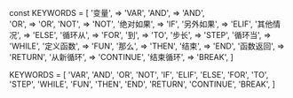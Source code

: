 const KEYWORDS = [
  '变量',		=> 		'VAR',
  'AND',		=>		'AND',	
  'OR',		=>		'OR',
  'NOT',		=> 		'NOT',
  '绝对如果',		=>		'IF',
  '另外如果',		=> 		'ELIF',
  '其他情况',		=>		'ELSE',
  '循环从',		=> 		'FOR',
  '到',		=>		'TO',
  '步长',		=>		'STEP',
  '循环当',		=>		'WHILE',
  '定义函数',		=>		'FUN',
  '那么',		=>		'THEN',
  '结束',		=> 		'END',
  '函数返回',		=>		'RETURN',
  '从新循环',		=>		'CONTINUE',
  '结束循环',		=>		'BREAK',
]


KEYWORDS = [
  'VAR',
  'AND',
  'OR',
  'NOT',
  'IF',
  'ELIF',
  'ELSE',
  'FOR',
  'TO',
  'STEP',
  'WHILE',
  'FUN',
  'THEN',
  'END',
  'RETURN',
  'CONTINUE',
  'BREAK',
]
